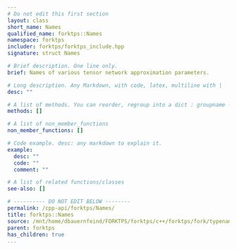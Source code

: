 ```yaml
---
# Do not edit this first section
layout: class
short_name: Names
qualified_name: forktps::Names
namespace: forktps
includer: forktps/forktps_include.hpp
signature: struct Names

# Brief description. One line only.
brief: Names of various tensor network approximation parameters.

# Long description. Any Markdown, with code, latex, multiline with |
desc: ""

# A list of methods. You can reorder, regroup into a dict : groupname -> list
methods: []

# A list of non_member_functions
non_member_functions: []

# Code example. desc: any markdown to explain it.
example:
  desc: ""
  code: ""
  comment: ""

# A list of related functions/classes
see-also: []

# ---------- DO NOT EDIT BELOW --------
permalink: /cpp-api/forktps/Names/
title: forktps::Names
source: /mnt/home/dbauernfeind/FORKTPS/forktps/c++/forktps/fork/typenames.hpp
parent: forktps
has_children: true
...
```


